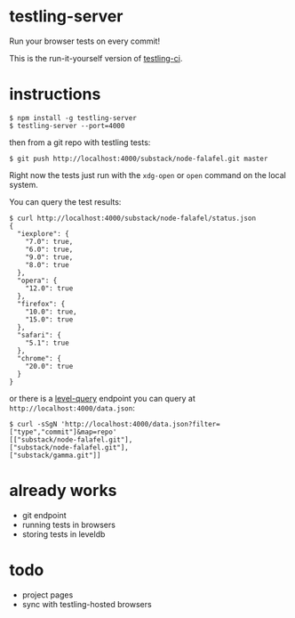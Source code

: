 # testling-server

Run your browser tests on every commit!

This is the run-it-yourself version of
[testling-ci](https://ci.testling.com).

# instructions

```
$ npm install -g testling-server
$ testling-server --port=4000
```

then from a git repo with testling tests:

```
$ git push http://localhost:4000/substack/node-falafel.git master
```

Right now the tests just run with the `xdg-open` or `open` command on the local
system.

You can query the test results:

```
$ curl http://localhost:4000/substack/node-falafel/status.json
{
  "iexplore": {
    "7.0": true,
    "6.0": true,
    "9.0": true,
    "8.0": true
  },
  "opera": {
    "12.0": true
  },
  "firefox": {
    "10.0": true,
    "15.0": true
  },
  "safari": {
    "5.1": true
  },
  "chrome": {
    "20.0": true
  }
}
```

or there is a [level-query](https://npmjs.org/package/level-query) endpoint you
can query at `http://localhost:4000/data.json`:

```
$ curl -sSgN 'http://localhost:4000/data.json?filter=["type","commit"]&map=repo'
[["substack/node-falafel.git"],
["substack/node-falafel.git"],
["substack/gamma.git"]]
```

# already works

* git endpoint
* running tests in browsers
* storing tests in leveldb

# todo

* project pages
* sync with testling-hosted browsers
